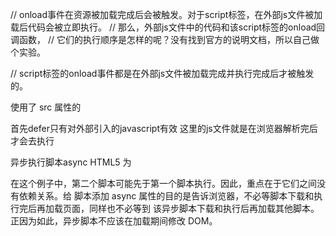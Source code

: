 


// onload事件在资源被加载完成后会被触发。对于script标签，在外部js文件被加载后代码会被立即执行。
// 那么，外部js文件中的代码和该script标签的onload回调函数，
// 它们的执行顺序是怎样的呢？没有找到官方的说明文档，所以自己做个实验。

// script标签的onload事件都是在外部js文件被加载完成并执行完成后才被触发的。


使用了 src 属性的<script>元素不应该再在<script>和<script>标签中再包含其他 JavaScript 代码。
如果两者都提供的话，则浏览器只会下载并执行脚本文件，从而忽略行内代码。





推迟执行脚本defer
HTML 4.01 为<script>元素定义了一个叫 defer 的属性。这个属性表示脚本在执行的时候不会改 变页面的结构。也就是说，脚本会被延迟到整个页面都解析完毕后再运行。因此，在<script>元素上 设置 defer 属性，相当于告诉浏览器立即下载，但延迟执行

<!DOCTYPE html>
    <html>
<head>
<title>Example HTML Page</title>
<script defer src="example1.js"></script>
 <script defer src="example2.js"></script> </head>
<body>
<!-- 这里是页面内容 -->
</body>
</html>

首先defer只有对外部引入的javascript有效
这里的js文件就是在浏览器解析完</html>后才会去执行




异步执行脚本async
HTML5 为<script>元素定义了 async 属性。从改变脚本处理方式上看，async 属性与 defer 类似。当然，它们两者也都只适用于外部脚本，都会告诉浏览器立即开始下载。不过，与 defer 不同的 是，标记为 async 的脚本并不保证能按照它们出现的次序执行，比如:

<!DOCTYPE html>
<html>
<head>
<title>Example HTML Page</title>
<script async src="example1.js"></script> 
<script async src="example2.js"></script> 
</head>
<body>
<!-- 这里是页面内容 -->
</body>
</html>

在这个例子中，第二个脚本可能先于第一个脚本执行。因此，重点在于它们之间没有依赖关系。给 脚本添加 async 属性的目的是告诉浏览器，不必等脚本下载和执行完后再加载页面，同样也不必等到 该异步脚本下载和执行后再加载其他脚本。正因为如此，异步脚本不应该在加载期间修改 DOM。